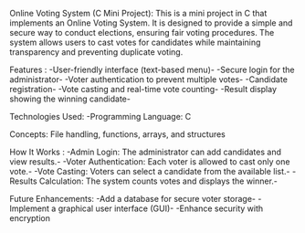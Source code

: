 Online Voting System (C Mini Project):
This is a mini project in C that implements an Online Voting System. It is designed to provide a simple and secure way to conduct elections, ensuring fair voting procedures. The system allows users to cast votes for candidates while maintaining transparency and preventing duplicate voting.

Features :
-User-friendly interface (text-based menu)-
-Secure login for the administrator-
-Voter authentication to prevent multiple votes-
-Candidate registration-
-Vote casting and real-time vote counting-
-Result display showing the winning candidate-

Technologies Used:
-Programming Language: C

Concepts: File handling, functions, arrays, and structures

How It Works :
-Admin Login: The administrator can add candidates and view results.-
-Voter Authentication: Each voter is allowed to cast only one vote.-
-Vote Casting: Voters can select a candidate from the available list.-
-Results Calculation: The system counts votes and displays the winner.-

Future Enhancements:
-Add a database for secure voter storage-
-Implement a graphical user interface (GUI)-
-Enhance security with encryption
